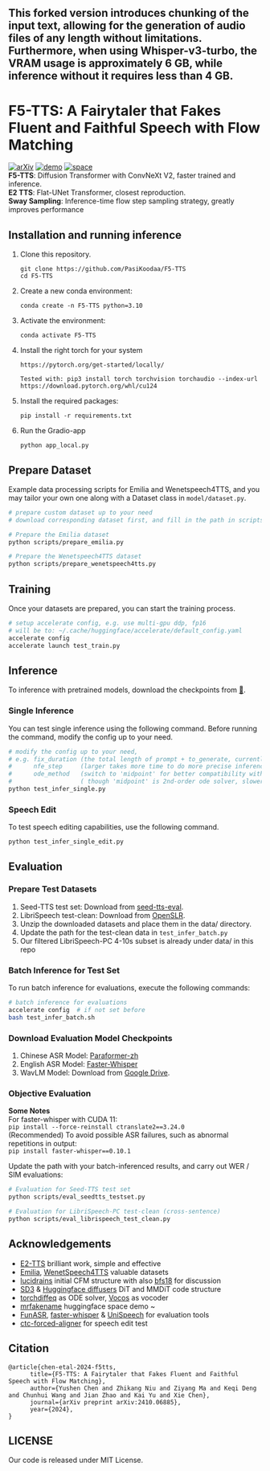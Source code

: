 
## **This forked version introduces chunking of the input text, allowing for the generation of audio files of any length without limitations. Furthermore, when using Whisper-v3-turbo, the VRAM usage is approximately 6 GB, while inference without it requires less than 4 GB.**

# F5-TTS: A Fairytaler that Fakes Fluent and Faithful Speech with Flow Matching

[![arXiv](https://img.shields.io/badge/arXiv-2410.06885-b31b1b.svg?logo=arXiv)](https://arxiv.org/abs/2410.06885)
[![demo](https://img.shields.io/badge/GitHub-Demo%20page-blue.svg)](https://swivid.github.io/F5-TTS/)
[![space](https://img.shields.io/badge/🤗-Space%20demo-yellow)](https://huggingface.co/spaces/mrfakename/E2-F5-TTS) \
**F5-TTS**: Diffusion Transformer with ConvNeXt V2, faster trained and inference. \
**E2 TTS**: Flat-UNet Transformer, closest reproduction.\
**Sway Sampling**: Inference-time flow step sampling strategy, greatly improves performance

## Installation and running inference
1. Clone this repository.
   ```
   git clone https://github.com/PasiKoodaa/F5-TTS
   cd F5-TTS
   ```

2. Create a new conda environment:
   ```
   conda create -n F5-TTS python=3.10
   ```

3. Activate the environment:
   ```
   conda activate F5-TTS
   ```
5. Install the right torch for your system
   ```
   https://pytorch.org/get-started/locally/

   Tested with: pip3 install torch torchvision torchaudio --index-url https://download.pytorch.org/whl/cu124

   ```

5. Install the required packages:
   ```
   pip install -r requirements.txt

   ```


6. Run the Gradio-app
   ```
   python app_local.py
   ```


## Prepare Dataset
Example data processing scripts for Emilia and Wenetspeech4TTS, and you may tailor your own one along with a Dataset class in `model/dataset.py`.
```bash
# prepare custom dataset up to your need
# download corresponding dataset first, and fill in the path in scripts

# Prepare the Emilia dataset
python scripts/prepare_emilia.py

# Prepare the Wenetspeech4TTS dataset
python scripts/prepare_wenetspeech4tts.py
```

## Training
Once your datasets are prepared, you can start the training process.
```bash
# setup accelerate config, e.g. use multi-gpu ddp, fp16
# will be to: ~/.cache/huggingface/accelerate/default_config.yaml     
accelerate config
accelerate launch test_train.py
```

## Inference
To inference with pretrained models, download the checkpoints from [🤗](https://huggingface.co/SWivid/F5-TTS).

### Single Inference
You can test single inference using the following command. Before running the command, modify the config up to your need.
```bash
# modify the config up to your need,
# e.g. fix_duration (the total length of prompt + to_generate, currently support up to 30s)
#      nfe_step     (larger takes more time to do more precise inference ode)
#      ode_method   (switch to 'midpoint' for better compatibility with small nfe_step, )
#                   ( though 'midpoint' is 2nd-order ode solver, slower compared to 1st-order 'Euler')
python test_infer_single.py
```
### Speech Edit
To test speech editing capabilities, use the following command.
```
python test_infer_single_edit.py
```

## Evaluation
### Prepare Test Datasets
1. Seed-TTS test set: Download from [seed-tts-eval](https://github.com/BytedanceSpeech/seed-tts-eval).
2. LibriSpeech test-clean: Download from [OpenSLR](http://www.openslr.org/12/).
3. Unzip the downloaded datasets and place them in the data/ directory.
4. Update the path for the test-clean data in `test_infer_batch.py`
5. Our filtered LibriSpeech-PC 4-10s subset is already under data/ in this repo

### Batch Inference for Test Set
To run batch inference for evaluations, execute the following commands:
```bash
# batch inference for evaluations
accelerate config  # if not set before
bash test_infer_batch.sh
```

### Download Evaluation Model Checkpoints
1. Chinese ASR Model: [Paraformer-zh](https://huggingface.co/funasr/paraformer-zh)
2. English ASR Model: [Faster-Whisper](https://huggingface.co/Systran/faster-whisper-large-v3)
3. WavLM Model: Download from [Google Drive](https://drive.google.com/file/d/1-aE1NfzpRCLxA4GUxX9ITI3F9LlbtEGP/view).

### Objective Evaluation
**Some Notes**\
For faster-whisper with CUDA 11: \
`pip install --force-reinstall ctranslate2==3.24.0`\
(Recommended) To avoid possible ASR failures, such as abnormal repetitions in output:\
`pip install faster-whisper==0.10.1`

Update the path with your batch-inferenced results, and carry out WER / SIM evaluations:
```bash
# Evaluation for Seed-TTS test set
python scripts/eval_seedtts_testset.py

# Evaluation for LibriSpeech-PC test-clean (cross-sentence)
python scripts/eval_librispeech_test_clean.py
```

## Acknowledgements

- <a href="https://arxiv.org/abs/2406.18009">E2-TTS</a> brilliant work, simple and effective
- <a href="https://arxiv.org/abs/2407.05361">Emilia</a>, <a href="https://arxiv.org/abs/2406.05763">WenetSpeech4TTS</a> valuable datasets
- <a href="https://github.com/lucidrains/e2-tts-pytorch">lucidrains</a> initial CFM structure</a> with also <a href="https://github.com/bfs18">bfs18</a> for discussion</a>
- <a href="https://arxiv.org/abs/2403.03206">SD3</a> & <a href="https://github.com/huggingface/diffusers">Huggingface diffusers</a> DiT and MMDiT code structure
- <a href="https://github.com/rtqichen/torchdiffeq">torchdiffeq</a> as ODE solver, <a href="https://huggingface.co/charactr/vocos-mel-24khz">Vocos</a> as vocoder
- <a href="https://x.com/realmrfakename">mrfakename</a> huggingface space demo ~
- <a href="https://github.com/modelscope/FunASR">FunASR</a>, <a href="https://github.com/SYSTRAN/faster-whisper">faster-whisper</a> & <a href="https://github.com/microsoft/UniSpeech">UniSpeech</a> for evaluation tools
- <a href="https://github.com/MahmoudAshraf97/ctc-forced-aligner">ctc-forced-aligner</a> for speech edit test

## Citation
```
@article{chen-etal-2024-f5tts,
      title={F5-TTS: A Fairytaler that Fakes Fluent and Faithful Speech with Flow Matching}, 
      author={Yushen Chen and Zhikang Niu and Ziyang Ma and Keqi Deng and Chunhui Wang and Jian Zhao and Kai Yu and Xie Chen},
      journal={arXiv preprint arXiv:2410.06885},
      year={2024},
}
```
## LICENSE
Our code is released under MIT License.
